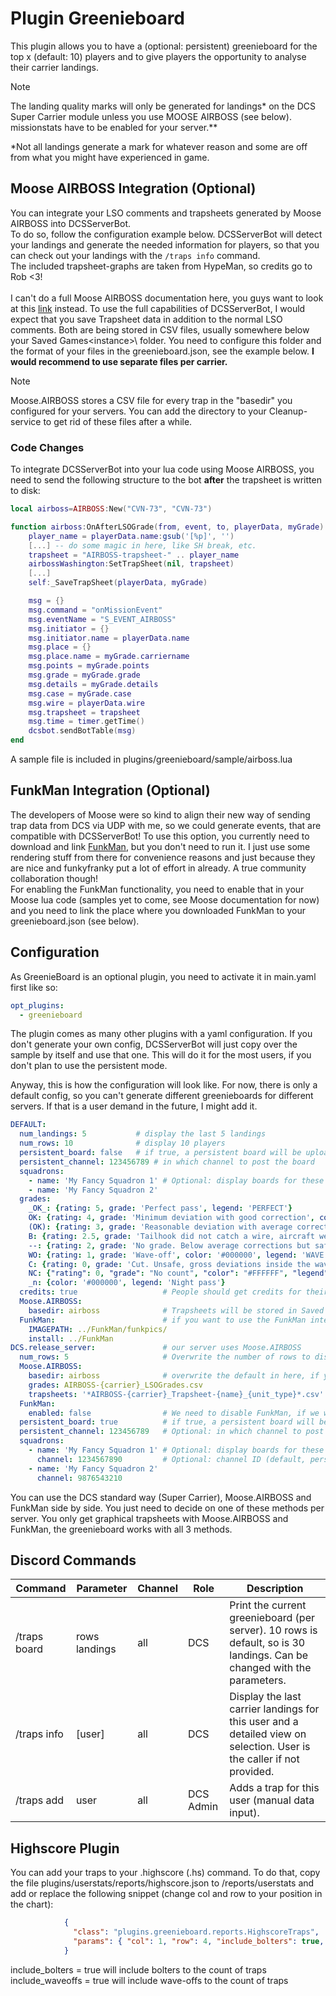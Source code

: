# Plugin Greenieboard
This plugin allows you to have a (optional: persistent) greenieboard for the top x (default: 10) players and to give 
players the opportunity to analyse their carrier landings.

> [!NOTE]
> The landing quality marks will only be generated for landings\* on the DCS Super Carrier module unless you use MOOSE 
> AIRBOSS (see below).</br>
> missionstats have to be enabled for your server.**
<p></p>
*Not all landings generate a mark for whatever reason and some are off from what you might have experienced in game.

## Moose AIRBOSS Integration (Optional)
You can integrate your LSO comments and trapsheets generated by Moose AIRBOSS into DCSServerBot.<br>
To do so, follow the configuration example below. DCSServerBot will detect your landings and generate the needed 
information for players, so that you can check out your landings with the `/traps info` command.<br>
The included trapsheet-graphs are taken from HypeMan, so credits go to Rob <3!<br>
<br>
I can't do a full Moose AIRBOSS documentation here, you guys want to look at this 
[link](https://flightcontrol-master.github.io/MOOSE_DOCS_DEVELOP/Documentation/Ops.Airboss.html) instead. To use the
full capabilities of DCSServerBot, I would expect that you save Trapsheet data in addition to the normal LSO comments.
Both are being stored in CSV files, usually somewhere below your Saved Games\<instance>\ folder. You need to configure
this folder and the format of your files in the greenieboard.json, see the example below. 
**I would recommend to use separate files per carrier.**<br>

> [!NOTE]
> Moose.AIRBOSS stores a CSV file for every trap in the "basedir" you configured for your servers. 
> You can add the directory to your Cleanup-service to get rid of these files after a while. 

### Code Changes
To integrate DCSServerBot into your lua code using Moose AIRBOSS, you need to send the following structure to the bot
**after** the trapsheet is written to disk:
```lua
local airboss=AIRBOSS:New("CVN-73", "CVN-73")

function airboss:OnAfterLSOGrade(from, event, to, playerData, myGrade)
    player_name = playerData.name:gsub('[%p]', '')
    [...] -- do some magic in here, like SH break, etc.
    trapsheet = "AIRBOSS-trapsheet-" .. player_name
    airbossWashington:SetTrapSheet(nil, trapsheet)
    [...]
    self:_SaveTrapSheet(playerData, myGrade)

    msg = {}
    msg.command = "onMissionEvent"
    msg.eventName = "S_EVENT_AIRBOSS"
    msg.initiator = {}
    msg.initiator.name = playerData.name
    msg.place = {}
    msg.place.name = myGrade.carriername
    msg.points = myGrade.points
    msg.grade = myGrade.grade
    msg.details = myGrade.details
    msg.case = myGrade.case
    msg.wire = playerData.wire
    msg.trapsheet = trapsheet
    msg.time = timer.getTime()
    dcsbot.sendBotTable(msg)
end 
```
A sample file is included in plugins/greenieboard/sample/airboss.lua

## FunkMan Integration (Optional)
The developers of Moose were so kind to align their new way of sending trap data from DCS via UDP with me, so we could
generate events, that are compatible with DCSServerBot! To use this option, you currently need to download and link 
[FunkMan](https://github.com/funkyfranky/FunkMan), but you don't need to run it. I just use some rendering stuff from
there for convenience reasons and just because they are nice and funkyfranky put a lot of effort in already. A true
community collaboration though!</br>
For enabling the FunkMan functionality, you need to enable that in your Moose lua code (samples yet to come, see Moose
documentation for now) and you need to link the place where you downloaded FunkMan to your greenieboard.json (see below).

## Configuration
As GreenieBoard is an optional plugin, you need to activate it in main.yaml first like so:
```yaml
opt_plugins:
  - greenieboard
```

The plugin comes as many other plugins with a yaml configuration. If you don't generate your own config, DCSServerBot
will just copy over the sample by itself and use that one. This will do it for the most users, if you don't plan to
use the persistent mode.

Anyway, this is how the configuration will look like. For now, there is only a default config, so you can't generate
different greenieboards for different servers. If that is a user demand in the future, I might add it.

```yaml
DEFAULT:
  num_landings: 5           # display the last 5 landings
  num_rows: 10              # display 10 players
  persistent_board: false   # if true, a persistent board will be uploaded into persistent_channel
  persistent_channel: 123456789 # in which channel to post the board
  squadrons:
    - name: 'My Fancy Squadron 1' # Optional: display boards for these squadrons
    - name: 'My Fancy Squadron 2'
  grades:
    _OK_: {rating: 5, grade: 'Perfect pass', legend: 'PERFECT'}
    OK: {rating: 4, grade: 'Minimum deviation with good correction', color: '#29C248', legend: 'OK'}
    (OK): {rating: 3, grade: 'Reasonable deviation with average correction', color: '#F2C038', legend: 'FAIR'}
    B: {rating: 2.5, grade: 'Tailhook did not catch a wire, aircraft went around for another pass', color: '#088199', legend: 'BOLTER'}
    --: {rating: 2, grade: 'No grade. Below average corrections but safe pass', color: '#73481d', legend: 'NO GRADE'}
    WO: {rating: 1, grade: 'Wave-off', color: '#000000', legend: 'WAVE OFF'}
    C: {rating: 0, grade: 'Cut. Unsafe, gross deviations inside the wave-off window', color: '#CC0000', legend: 'CUT'}
    NC: {"rating": 0, "grade": "No count", "color": "#FFFFFF", "legend": "NO COUNT"}
    _n: {color: '#000000', legend: 'Night pass'}
  credits: true                   # People should get credits for their landings (see CreditSystem)
  Moose.AIRBOSS:
    basedir: airboss              # Trapsheets will be stored in Saved Games\<instance>\airboss
  FunkMan:                        # if you want to use the FunkMan integration
    IMAGEPATH: ../FunkMan/funkpics/
    install: ../FunkMan
DCS.release_server:               # our server uses Moose.AIRBOSS
  num_rows: 5                     # Overwrite the number of rows to display (default: 10)
  Moose.AIRBOSS:
    basedir: airboss              # overwrite the default in here, if you like
    grades: AIRBOSS-{carrier}_LSOGrades.csv
    trapsheets: '*AIRBOSS-{carrier}_Trapsheet-{name}_{unit_type}*.csv'
  FunkMan:
    enabled: false                # We need to disable FunkMan, if we want SC or Moose.AIRBOSS instead
  persistent_board: true          # if true, a persistent board will be uploaded into persistent_channel
  persistent_channel: 123456789   # Optional: in which channel to post the board (default: status channel)
  squadrons: 
    - name: 'My Fancy Squadron 1' # Optional: display boards for these squadrons
      channel: 1234567890         # Optional: channel ID (default, persistent_channel above)
    - name: 'My Fancy Squadron 2'
      channel: 9876543210
```
You can use the DCS standard way (Super Carrier), Moose.AIRBOSS and FunkMan side by side. You just need to decide on one
of these methods per server. You only get graphical trapsheets with Moose.AIRBOSS and FunkMan, the greenieboard works 
with all 3 methods.

## Discord Commands

| Command      | Parameter     | Channel | Role       | Description                                                                                                             |
|--------------|---------------|---------|------------|-------------------------------------------------------------------------------------------------------------------------|
| /traps board | rows landings | all     | DCS        | Print the current greenieboard (per server). 10 rows is default, so is 30 landings. Can be changed with the parameters. |
| /traps info  | [user]        | all     | DCS        | Display the last carrier landings for this user and a detailed view on selection. User is the caller if not provided.   |
| /traps add   | user          | all     | DCS Admin  | Adds a trap for this user (manual data input).                                                                          |

## Highscore Plugin
You can add your traps to your .highscore (.hs) command. To do that, copy the file plugins/userstats/reports/highscore.json 
to /reports/userstats and add or replace the following snippet (change col and row to your position in the chart):
```json
            {
              "class": "plugins.greenieboard.reports.HighscoreTraps",
              "params": { "col": 1, "row": 4, "include_bolters": true, "include_waveoffs": true }
            }
```
include_bolters = true will include bolters to the count of traps</br>
include_waveoffs = true will include wave-offs to the count of traps</br>
